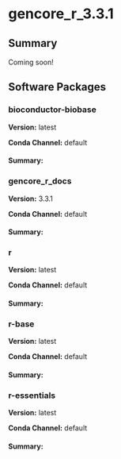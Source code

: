 # gencore_r_3.3.1
## Summary

Coming soon!

## Software Packages

### bioconductor-biobase
**Version:** latest

**Conda Channel:** default

#### Summary:




### gencore_r_docs
**Version:** 3.3.1

**Conda Channel:** default

#### Summary:




### r
**Version:** latest

**Conda Channel:** default

#### Summary:




### r-base
**Version:** latest

**Conda Channel:** default

#### Summary:




### r-essentials
**Version:** latest

**Conda Channel:** default

#### Summary:




